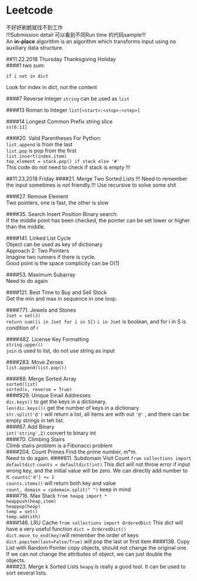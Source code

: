 # Leetcode
不好好刷题就找不到工作  
!!!Submission detail 可以看到不同Run time 的代码sample!!!  
An **in-place** algorithm is an algorithm which transforms input using no auxiliary data structure.  


##11.22.2018 Thursday Thanksgiving Holiday  
####1 two sum:

`if i not in dict`

Look for index in dict, not the content 

####7 Reverse Integer
`string` can be used as `list`

####13 Roman to Integer
`list[<start>:<stop>:<step>]`

####14 Longest Common Prefix
string slice  
`ss[6:11]`
 
####20. Valid Parentheses
For Python:  
`list.append` is from the last  
`list.pop` is pop from the first  
`list.insert(index,item)`    
`top_element = stack.pop() if stack else '#'`  
This code do not need to check if stack is empty !!!  

##11.23.2018 Friday
####21. Merge Two Sorted Lists
!!! Need to remember the input sometimes is not friendly.!!!
Use recursive to solve some shit

####27. Remove Element  
Two pointers, one is fast, the other is slow  

####35. Search Insert Position
Binary search:  
if the middle point has been checked, the pointer can be 
set lower or higher than the middle.  

####141. Linked List Cycle  
Object can be used as key of dictionary  
Approach 2: Two Pointers  
Imagine two runners if there is cycle.  
Good point is the space complicity can be O(1)  

####53. Maximum Subarray  
Need to do again  

####121. Best Time to Buy and Sell Stock  
Get the min and max in sequence in one loop.  

####771. Jewels and Stones  
`Jset = set(J)`  
`return sum([i in Jset for i in S])`
`i in Jset` is boolean, and for i in S is condition of i

####482. License Key Formatting  
`string.upper()`  
`join` is used to list, do not use string as input  

####283. Move Zeroes  
`list.append(list.pop())`  

####88. Merge Sorted Array  
`sorted(list)`  
`sorted(x, reverse = True) `  
####929. Unique Email Addresses  
`dic.keys()` to get the keys in a dictionary.  
`len(dic.keys())` get the number of keys in a dictionary  
`str.split('@')` will return a list, all items are with out `'@'` , and
there can be empty strings in teh list.  
####67. Add Binary  
`int('string',2)` convert to binary int  
####70. Climbing Stairs  
Climb stairs problem is a Fibonacci problem  
####204. Count Primes
Find the prime number, m*m.  
Need to do again.
####811. Subdomain Visit Count
`from collections import defaultdict`
`counts = defaultdict(int)`
This dict will not throw error if input wrong key,
and the initial value will be zero.
We can directly add number to it.
`counts['d'] += 1`  
`counts.items()` will return both key and value  
`count, domain = cpdomain.split(" ")` keep in mind  
####716. Max Stack
`from heapq import *`  
`heappush(heap,item)`  
`heappop(heap)`  
`temp = set()`  
`temp.add(sth)`  
####146. LRU Cache
`from collections import OrderedDict`
This dict will have a very useful function 
`dict = OrderedDict()`  
`dict.move_to_end(key)`will remember the order of keys
`dict.popitem(last=False/True)` will pop the last or first item
####138. Copy List with Random Pointer
copy objects, should not change the original
one. If we can not change the attributes of 
object, we can just double the objects.  
####23. Merge k Sorted Lists
`heapq` is really a good tool.
It can be used to sort several lists.






